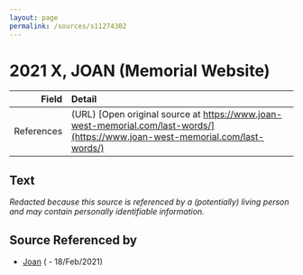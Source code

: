 ```yaml
---
layout: page
permalink: /sources/s11274302
---
```


# 2021 X, JOAN (Memorial Website)

Field | Detail
---:|:---
References | (URL) [Open original source at https://www.joan-west-memorial.com/last-words/](https://www.joan-west-memorial.com/last-words/)

## Text

_Redacted because this source is referenced by a (potentially) living person and may contain personally identifiable information._

## Source Referenced by

* [Joan](../people/@53960434@-joan-b-d2021-2-18.md) ( - 18/Feb/2021)

